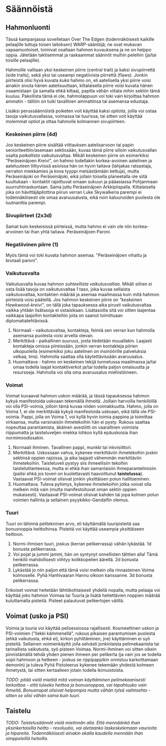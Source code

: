 # Säännöistä

## Hahmonluonti

Tässä kampanjassa sovelletaan Over The Edgen (todennäköisesti kaikille pelaajille tuttuja toisen laitoksen) WARP-sääntöjä; ne ovat mukavan vapaamuotoiset, toimivat osaltaan hahmon kuvauksena ja ne on helppo oppia. Jätetään taktisemmat ja raskaammat säännöt muihin peleihin (ja/tai toisille pelaajille). 

Hahmoille valitaan yksi keskeinen piirre (central trait) ja kaksi sivupiirrettä (side traits), sekä yksi tai useampi negatiivista piirrettä (flaws). Jonkin piirteistä olisi hyvä kuvata *kuka* hahmo on, eli aatelisella yksi piirre voisi ainakin sivuta hänen aatelisuuttaan, kiltalaisella piirre voisi kuvata hänen osaamistaan (ja samalla ehkä kiltaa), papilla vähän viitata mihin sektiin tämä kuuluu. Pakollista tämä ei ole, hahmolappuun voi toki vain kirjoittaa hahmon ammatin - tällöin on tuiki tavallinen ammattinsa tai asemansa edustaja.

Lisäksi perussäännöistä poiketen voit käyttää kaksi *optiota*, joilla voi ostaa tasoja vaikutusvallassa, voimassa tai tuurissa, tai sitten voit käyttää molemmat optiot ja ottaa hahmolle kolmannen sivupiirteen.

### Keskeinen piirre  (4d)

Jos keskeinen piirre sisältää viittauksen aatelisarvoon tai papin senioriteettiin/asemaan sektissään, kuvaa tämä piirre silloin vaikutusvallan osalta *paikallista* vaikutusvaltaa. Mikäli keskeinen piirre on esimerkiksi "Peräseinäjoen Kreivi", on hahmo todellakin korkea-avoinen aatelinen ja aateluuteen liittyviissä asioissa hän on hyvin taitava (lahjakas ratsastaja, verraton miekkamies ja kova tyyppi metsästämään kettuja), mutta Peräseinäjoki on Peräseinäjoki, eikä jollain toisella planeetalla ole siitä kuultukaan - kontaktit rajoittuvat omaan sukuun ja pääasiassa Pohjanmaan suurruhtinaskuntaan. Sama juttu Peräseinäjoen Arkkipiispalla. Kiltalaisella joka on hävittäjäpilottina piirun verran Luke Skywalkeria parempi ei todennäköisesti ole omaa avaruusalusta, eikä noin kaluunoiden puolesta ole luutnanttia parempi.

### Sivupiirteet (2x3d)

Samat kuin keskeisissä piirteissä, mutta hahmo ei vain ole niin korkea-arvoinen tai ihan yhtä taitava. Peräseinäjoen Paroni.

### Negatiivinen piirre (1)

Myös tämä voi toki kuvata hahmon asemaa. "Peräseinäjoen vihattu ja brutaali paroni".

### Vaikutusvalta

Vaikutusvalta kuvaa hahmon *suhteellista vaikutusvaltaa*. Mikäli siihen ei osta lisää tasoja on vaikutusvaltaa 1 taso, joka kuvaa sellaista vaikutusvaltaa, kontaktien määrää ja asemaa maailmassa kuin mitä hahmon piirteistä voisi päätellä. Jos hahmon keskeinen piirre on *"keskeinen Hawkwood-kreivi"*, on tällä joka tapauksessa aika pirusti vaikutusvaltaa vaikka yhtään lisätasoja ei ostaisikaan. Lisätasoilla sitä voi sitten laajentaa vaikkapa laajoihin kontakteihin joita on saanut toimittuaan diplomatiatehtävissä.

1. Normaali - vaikutusvaltaa, kontakteja, feimiä sen verran kun hahmolla asemansa puolesta voisi arvella olevan.
2. Merkittävä - paikallinen suuruus, josta tiedetään muuallakin. Laajasti kontakteja omissa piireissään, jonkin verran kontakteja piirien ulkopuolella (esimerkiksi joku aatelinen on insinöörille palveluksia velkaa, tms). Hahmolla saattaa olla käytettävissään avaruusalus.
3. Huomattava - hahmo on keskeinen tekijä tunnetussa maailmassa ja/tai omaa todella laajat kontaktiverkot ja/tai todella paljon omaisuutta ja resursseja. Hahmolla voi olla oma avaruusalus miehistöineen.

### Voimat

Voimat kuvaavat hahmon uskon määrää, ja tässä tapauksessa hahmon kykyä manifestoida uskoaan tekemällä ihmeitä. Joillain harvoilla henkilöillä voi olla PSI-voimia, jolloin tämä kuvaa niiden voimakkuutta. Hahmo, jolla on Voima 1, ei ole merkittävää kykyä manifestoida uskoaan, eikä tällä ole PSI-voimia. Pappi, jolla on Voima 1, voi kyllä hyvin toimia pappina ja toimittaa virkaansa, mutta varsinaisiin ihmetekoihin hän ei pysty. Rukous saattaa nopeuttaa parantamista, äkäinen avestiitti on vaarallinen voimista riippumatta ja taisteluveljen miekka lohkoo kyllä epäuskoisia ihan normimoodissakin.

1. Normaali ihminen. Tavallinen pappi, munkki tai inkvisiittori.
2. Merkittävä. Uskossaan vahva, kykenee merkittäviin ihmetekoihin joskin sektinsä oppien rajoissa, ja aika laajasti vähemmän merkittäviin ihmetekoihin. Taisteluveli pystyy siis ihmeellisiin tekoihin taistelutilanteessa, mutta ei ehkä ihan samanlaisiin ihmeparantelimisiin (paitsi ehkä jos toveri on kuolettavasti haavoittunut **taistelussa**). Vastaavat PSI-voimat olisivat jonkin yksittäisen polun hallitseminen.
3. Huomattava. Tuleva pyhimys, kykenee ihmetekoihin jotka voivat olla melkein mitä vain (mutta manifestoituvat oman sektin oppien mukaisesti). Vastaavat PSI-voimat olisivat kahden tai jopa kolmen polun voimien hallinta ja sellainen psyykikko-Gandalfin olemus.

### Tuuri

Tuuri on lähinnä pelitekninen arvo, eli käyttämällä tuuripisteitä saa bonusnoppia heittoihinsa. Pisteitä voi käyttää useampia yksittäiseen heittoon.

1. Normi-ihmisen tuuri, joskus (kerran pelikerrassa) vähän lykästää. 1d bonusta pelikerrassa.
2. Voi pojat ja jummi jammi, hän on syntynyt onnellisten tähtien alla! Tämä henkilö mahdollisesti viihtyy kolikkopelien äärellä. 2d bonusta pelikerrassa.
3. Lykästää jo niin paljon että tämä voisi melkein olla rinnasteinen Voima kolmoselle. Pyhä Hanhivaaran Hannu olkoon kanssanne. 3d bonusta pelikerrassa.

Erikoiset voimat heitetään lähtökohtaisesti yhdellä nopalla, mutta pelaaja voi käyttää joko hahmon Voimaa tai Tuuria ja lisätä heitettävien noppien määrää kuluttamalla pisteitä. Pisteet palautuvat pelikertojen välillä.

## Voimat (usko ja PSI)

Voimia ja tuuria voi käyttää pelisessiossa rajallisesti. Kosmeettinen uskon ja PSI-voimien ("liekki kämmenellä", rukous pikaisen parantumisen puolesta (ehkä vaikutusta, ehkä ei), kirkon pyhittäminen, jne) käyttäminen ei syö pisteitä. Sellainen voimienkäyttö jolla selvästi jonkinlaista pelimekaanista tai tarinallista vaikutusta, syö pisteen Voimaa. Normi-ihminen voi sitten oikein pinnistämällä tehdä yhden pienen ihmeen per pelikerta (ja vain jos se todella sopii hahmoon ja hetkeen - joskus se rippipappikin onnistuu karkoittamaan demonin) ja tuleva Pyhä Pistoleerus kykenee tekemään yhdestä kolmeen ihmetystä, tai sitten kertaalleen jotain todella ikimuistoista.

*TODO: pitää vielä miettiä mitä voiman käyttäminen pelimekaanisesti tarkoittaa - että tuleeko heittoa ja bonusnoppaa, vai tapahtuuko vain ihmeitä. Bonusnopat olisivat helpompia mutta vähän tylsä vaihtoehto - sitten se olisi vähän sama kuin tuuri.*

## Taistelu

*TODO: Taistelusäännöt vielä mietinnän alla. Että mennäänkö ihan yksinkertaisilla heitto - resoluutio, vai aletaanko laskeskelemaan vaurioita ja hipareita. Todennäköisesti ainakin ekalla kaudella mennään ihan simppeleillä heitoilla.*
